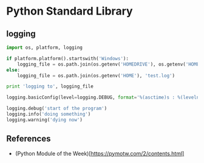# Python Standard Library

## logging

```python
import os, platform, logging

if platform.platform().startswith('Windows'):
    logging_file = os.path.join(os.getenv('HOMEDRIVE'), os.getenv('HOMEPATH'), 'test.log')
else:
    logging_file = os.path.join(os.getenv('HOME'), 'test.log')

print 'logging to', logging_file

logging.basicConfig(level=logging.DEBUG, format='%(asctime)s : %(levelname)s : %(message)s', filename=logging_file, filemode='w',)

logging.debug('start of the program')
logging.info('doing something')
logging.warning('dying now')
```

## References

- (Python Module of the Week)[https://pymotw.com/2/contents.html]

